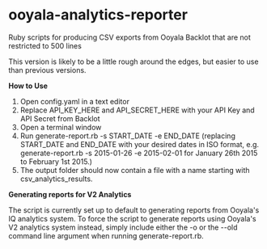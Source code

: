 # ooyala-analytics-reporter
Ruby scripts for producing CSV exports from Ooyala Backlot that are not restricted to 500 lines

This version is likely to be a little rough around the edges, but easier to use than previous versions.

**How to Use**

1. Open config.yaml in a text editor
2. Replace API_KEY_HERE and API_SECRET_HERE with your API Key and API Secret from Backlot
3. Open a terminal window
4. Run generate-report.rb -s START_DATE -e END_DATE (replacing START_DATE and END_DATE with your desired dates in ISO format, e.g. generate-report.rb -s 2015-01-26 -e 2015-02-01 for January 26th 2015 to February 1st 2015.)
5. The output folder should now contain a file with a name starting with csv_analytics_results.

**Generating reports for V2 Analytics**

The script is currently set up to default to generating reports from Ooyala's IQ analytics system. To force the script to generate reports using Ooyala's V2 analytics system instead, simply include either the -o or the --old command line argument when running generate-report.rb.